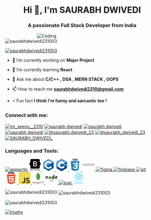 <h1 align="center">Hi 👋, I'm SAURABH DWIVEDI</h1>
<h3 align="center">A passionate Full Stack Developer from India</h3>
<img align="right" alt="Coding" width="400" src="https://cdn.dribbble.com/users/1162077/screenshots/3848914/programmer.gif">

<p align="left"> <img src="https://komarev.com/ghpvc/?username=saurabhdwivedi231003&label=Profile%20views&color=0e75b6&style=flat" alt="saurabhdwivedi231003" /> </p>

<p align="left"> <a href="https://github.com/ryo-ma/github-profile-trophy"><img src="https://github-profile-trophy.vercel.app/?username=saurabhdwivedi231003" alt="saurabhdwivedi231003" /></a> </p>

- 🔭 I’m currently working on **Major Project**

- 🌱 I’m currently learning **React**

- 💬 Ask me about **C/C++ , DSA , MERN STACK , OOPS**

- 📫 How to reach me **saurabhdwivedi2310@gmail.com**

- ⚡ Fun fact **I think I'm funny and sarcastic too !**

<h3 align="left">Connect with me:</h3>
<p align="left">
<a href="https://twitter.com/mr_seenu__2310" target="blank"><img align="center" src="https://raw.githubusercontent.com/rahuldkjain/github-profile-readme-generator/master/src/images/icons/Social/twitter.svg" alt="mr_seenu__2310" height="30" width="40" /></a>
<a href="https://www.linkedin.com/in/saurabh-dwivedi-ab701b234/" target="blank"><img align="center" src="https://raw.githubusercontent.com/rahuldkjain/github-profile-readme-generator/master/src/images/icons/Social/linked-in-alt.svg" alt="saurabh dwivedi" height="30" width="40" /></a>
<a href="https://stackoverflow.com/users/21332631/saurabh-dwivedi" target="blank"><img align="center" src="https://raw.githubusercontent.com/rahuldkjain/github-profile-readme-generator/master/src/images/icons/Social/stack-overflow.svg" alt="saurabh dwivedi" height="30" width="40" /></a>
<a href="https://fb.com/saurabh dwivedi" target="blank"><img align="center" src="https://raw.githubusercontent.com/rahuldkjain/github-profile-readme-generator/master/src/images/icons/Social/facebook.svg" alt="saurabh dwivedi" height="30" width="40" /></a>
<a href="https://instagram.com/saurabh.dwivedi_23?igshid=MzRlODBiNWFlZA==" target="blank"><img align="center" src="https://raw.githubusercontent.com/rahuldkjain/github-profile-readme-generator/master/src/images/icons/Social/instagram.svg" alt="@saurabh.dwivedi_23" height="30" width="40" /></a>
<a href="https://www.youtube.com/@saurabh_dwivedi_23" target="blank"><img align="center" src="https://raw.githubusercontent.com/rahuldkjain/github-profile-readme-generator/master/src/images/icons/Social/youtube.svg" alt="@saurabh_dwivedi_23" height="30" width="40" /></a>
  <a href="https://leetcode.com/SAURABH_DWIVEDI_/" target="blank"><img align="center" src="https://cdn.jsdelivr.net/npm/simple-icons@3.1.0/icons/leetcode.svg" alt="SAURABH_DWIVEDI_" height="30" width="40" /></a>

</p>

<h3 align="left">Languages and Tools:</h3>
<p align="left"> <a href="https://appwrite.io" target="_blank" rel="noreferrer"> <img src="https://www.vectorlogo.zone/logos/appwriteio/appwriteio-icon.svg" alt="appwrite" width="40" height="40"/> </a> <a href="https://getbootstrap.com" target="_blank" rel="noreferrer"> <img src="https://raw.githubusercontent.com/devicons/devicon/master/icons/bootstrap/bootstrap-plain-wordmark.svg" alt="bootstrap" width="40" height="40"/> </a> <a href="https://www.cprogramming.com/" target="_blank" rel="noreferrer"> <img src="https://raw.githubusercontent.com/devicons/devicon/master/icons/c/c-original.svg" alt="c" width="40" height="40"/> </a> <a href="https://www.w3schools.com/cpp/" target="_blank" rel="noreferrer"> <img src="https://raw.githubusercontent.com/devicons/devicon/master/icons/cplusplus/cplusplus-original.svg" alt="cplusplus" width="40" height="40"/> </a> <a href="https://www.w3schools.com/css/" target="_blank" rel="noreferrer"> <img src="https://raw.githubusercontent.com/devicons/devicon/master/icons/css3/css3-original-wordmark.svg" alt="css3" width="40" height="40"/> </a> <a href="https://expressjs.com" target="_blank" rel="noreferrer"> <img src="https://raw.githubusercontent.com/devicons/devicon/master/icons/express/express-original-wordmark.svg" alt="express" width="40" height="40"/> </a> <a href="https://www.figma.com/" target="_blank" rel="noreferrer"> <img src="https://www.vectorlogo.zone/logos/figma/figma-icon.svg" alt="figma" width="40" height="40"/> </a> <a href="https://firebase.google.com/" target="_blank" rel="noreferrer"> <img src="https://www.vectorlogo.zone/logos/firebase/firebase-icon.svg" alt="firebase" width="40" height="40"/> </a> <a href="https://git-scm.com/" target="_blank" rel="noreferrer"> <img src="https://www.vectorlogo.zone/logos/git-scm/git-scm-icon.svg" alt="git" width="40" height="40"/> </a> <a href="https://www.w3.org/html/" target="_blank" rel="noreferrer"> <img src="https://raw.githubusercontent.com/devicons/devicon/master/icons/html5/html5-original-wordmark.svg" alt="html5" width="40" height="40"/> </a> <a href="https://developer.mozilla.org/en-US/docs/Web/JavaScript" target="_blank" rel="noreferrer"> <img src="https://raw.githubusercontent.com/devicons/devicon/master/icons/javascript/javascript-original.svg" alt="javascript" width="40" height="40"/> </a> <a href="https://www.mongodb.com/" target="_blank" rel="noreferrer"> <img src="https://raw.githubusercontent.com/devicons/devicon/master/icons/mongodb/mongodb-original-wordmark.svg" alt="mongodb" width="40" height="40"/> </a> <a href="https://nodejs.org" target="_blank" rel="noreferrer"> <img src="https://raw.githubusercontent.com/devicons/devicon/master/icons/nodejs/nodejs-original-wordmark.svg" alt="nodejs" width="40" height="40"/> </a> <a href="https://pugjs.org" target="_blank" rel="noreferrer"> <img src="https://cdn.worldvectorlogo.com/logos/pug.svg" alt="pug" width="40" height="40"/> </a> <a href="https://reactjs.org/" target="_blank" rel="noreferrer"> <img src="https://raw.githubusercontent.com/devicons/devicon/master/icons/react/react-original-wordmark.svg" alt="react" width="40" height="40"/> </a> </p>

<p><img align="left" src="https://github-readme-stats.vercel.app/api/top-langs?username=saurabhdwivedi231003&show_icons=true&locale=en&layout=compact" alt="saurabhdwivedi231003" /></p>

<p>&nbsp;<img align="center" src="https://github-readme-stats.vercel.app/api?username=saurabhdwivedi231003&show_icons=true&locale=en" alt="saurabhdwivedi231003" /></p>

<p><img align="center" src="https://github-readme-streak-stats.herokuapp.com/?user=saurabhdwivedi231003&" alt="saurabhdwivedi231003" /></p>

[![trophy](https://github-profile-trophy.vercel.app/?username=saurabhdwivedi231003&theme=onedark)](https://github.com/ryo-ma/github-profile-trophy)
